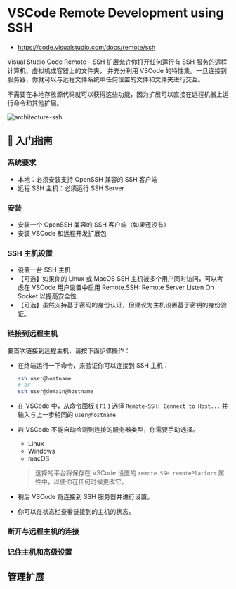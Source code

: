 # VSCode Remote Development using SSH

- <https://code.visualstudio.com/docs/remote/ssh>

Visual Studio Code Remote - SSH 扩展允许你打开任何运行有 SSH 服务的远程计算机、虚拟机或容器上的文件夹，
并充分利用 VSCode 的特性集。一旦连接到服务器，你就可以与远程文件系统中任何位置的文件和文件夹进行交互。

不需要在本地存放源代码就可以获得这些功能，因为扩展可以直接在远程机器上运行命令和其他扩展。

![architecture-ssh](https://code.visualstudio.com/assets/docs/remote/ssh/architecture-ssh.png)

## 🚀 入门指南

### 系统要求

- 本地：必须安装支持 OpenSSH 兼容的 SSH 客户端
- 远程 SSH 主机：必须运行 SSH Server

### 安装

- 安装一个 OpenSSH 兼容的 SSH 客户端（如果还没有）
- 安装 VSCode 和远程开发扩展包

### SSH 主机设置

- 设置一台 SSH 主机
- 【可选】如果你的 Linux 或 MacOS SSH 主机被多个用户同时访问，可以考虑在 VSCode 用户设置中启用
  Remote.SSH: Remote Server Listen On Socket 以提高安全性
- 【可选】虽然支持基于密码的身份认证，但建议为主机设置基于密钥的身份验证。

### 链接到远程主机

要首次链接到远程主机，请按下面步骤操作：

- 在终端运行一下命令，来验证你可以连接到 SSH 主机：

  ```sh
  ssh user@hostname
  # or
  ssh user@domain@hostname
  ```

- 在 VSCode 中，从命令面板 ( `F1` ) 选择 `Remote-SSH: Connect to Host...`
  并输入与上一步相同的 `user@hostname`

- 若 VSCode 不能自动检测到连接的服务器类型，你需要手动选择。
  - Linux
  - Windows
  - macOS

  > 选择的平台将保存在 VSCode 设置的 `remote.SSH.remotePlatform` 属性中，以便你在任何时候更改它。

- 稍后 VSCode 将连接到 SSH 服务器并进行设置。

- 你可以在状态栏查看链接到的主机的状态。

### 断开与远程主机的连接


### 记住主机和高级设置


## 管理扩展

